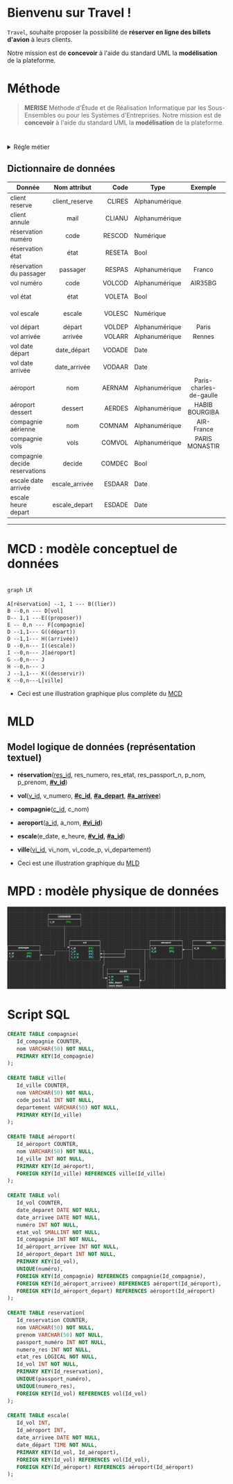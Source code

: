 <!-- - [Bienvenu sur Travel !] -->


# Bienvenu sur Travel !

`Travel`, souhaite proposer la possibilité de **réserver en ligne des billets d'avion** à leurs clients.

Notre mission est de **concevoir** à l'aide du standard UML la **modélisation** de la plateforme.
# Méthode
> **MERISE** Méthode d'Étude et de Réalisation Informatique par les Sous-Ensembles ou pour les Systèmes d'Entreprises.
> Notre mission est de **concevoir** à l'aide du standard UML la **modélisation** de la plateforme.
#

<details>
<summary>Régle métier</summary>
<br>

- Le client :
	- peut réserver un vol ou plusieurs vols
	- peut réserver pour d'autres passagers
	- peut annuler une ou plusieurs réservations


- Une Réservation :
	- peut être annulée ou confirmée
	- Une réservation concerne un seul vol et un seul passager.

- Un vol :
	- peut être ouvert ou fermé à la réservation
	- peut être annulé par la compagnie
	- peut avoir un ou plusieurs escale
	- a un aéroport de départ 
	- a un aéroport d’arrivée.
	- a un jour et une heure de départ
	- a un jour et une heure d’arrivée.

- Un aéroport :
	- dessert une ou plusieurs villes.

- Une compagnie : 
	- proposent différents vols.
	- ouvre les réservations.
	- ferme les réservations.

- Une escale : 
	- a une heure d'arrivée.
	- a une heure de départ.

</details>

## Dictionnaire de données
| Donnée                        |  Nom attribut  |   Code | Type           |         Exemple         |      Remarque      |
| ----------------------------- | :------------: | -----: | -------------- | :---------------------: | :----------------: |
| client reserve                | client_reserve | CLIRES | Alphanumérique |                         |                    |
| client annule                 |      mail      | CLIANU | Alphanumérique |                         |                    |
| réservation   numéro          |      code      | RESCOD | Numérique      |                         |                    |
| réservation  état             |      état      | RESETA | Bool           |                         |  fermé vs ouvert   |
| réservation  du passager      |    passager    | RESPAS | Alphanumérique |         Franco          |                    |
| vol numéro                    |      code      | VOLCOD | Alphanumérique |         AIR35BG         |                    |
| vol état                      |      état      | VOLETA | Bool           |                         | annulé vs maintenu |
| vol escale                    |     escale     | VOLESC | Numérique      |                         |   nombre escale    |
| vol départ                    |     départ     | VOLDEP | Alphanumérique |          Paris          |                    |
| vol arrivée                   |    arrivée     | VOLARR | Alphanumérique |         Rennes          |                    |
| vol date départ               |  date_départ   | VODADE | Date           |                         |                    |
| vol date arrivée              |  date_arrivée  | VODAAR | Date           |                         |                    |
| aéroport                      |      nom       | AERNAM | Alphanumérique | Paris-charles-de-gaulle |                    |
| aéroport dessert              |    dessert     | AERDES | Alphanumérique |     HABIB BOURGIBA      |                    |
| compagnie aérienne            |      nom       | COMNAM | Alphanumérique |       AIR-France        |                    |
| compagnie          vols       |      vols      | COMVOL | Alphanumérique |     PARIS  MONASTIR     |                    |
| compagnie decide reservations |     decide     | COMDEC | Bool           |                         |                    |
| escale date arrivée           | escale_arrivée | ESDAAR | Date           |                         |                    |
| escale heure depart           | escale_depart  | ESDADE | Date           |                         |                    |
****

# MCD : modèle conceptuel de données

```mermaid

graph LR

A[réservation] --1, 1 --- B((lier))
B --0,n --- D[vol]
D-- 1,1 ---E((proposer))
E -- 0,n --- F[compagnie]
D --1,1--- G((départ))
D --1,1--- H((arrivée))
D --0,n--- I((escale))
I --0,n--- J[aéroport]
G --0,n--- J
H --0,n--- J
J --1,1--- K((desservir))
K --0,n---L[ville]
```

- Ceci est une illustration graphique plus compléte du [MCD](mcd.png)

# MLD
## Model logique de données (représentation textuel)

- **réservation**(<ins>res_id</ins>, res_numero, res_etat, res_passport_n, p_nom, p_prenom, **<ins>#v_id</ins>**)<br>
- **vol**(<ins>v_id</ins>, v_numero, **<ins>#c_id</ins>**, **<ins>#a_depart</ins>**, **<ins>#a_arrivee</ins>**)<br>
- **compagnie**(<ins>c_id</ins>, c_nom)<br>
- **aeroport**(<ins>a_id</ins>, a_nom, **<ins>#vi_id</ins>**)<br>
- **escale**(e_date, e_heure, **<ins>#v_id</ins>**, **<ins>#a_id</ins>**)<br>
- **ville**(<ins>vi_id</ins>, vi_nom, vi_code_p, vi_departement)<br>

- Ceci est une illustration graphique du [MLD](mld.png)

# MPD : modèle physique de données
![alt modele physique de données](m_pd.png)


# Script SQL
~~~~sql
CREATE TABLE compagnie(
   Id_compagnie COUNTER,
   nom VARCHAR(50) NOT NULL,
   PRIMARY KEY(Id_compagnie)
);

CREATE TABLE ville(
   Id_ville COUNTER,
   nom VARCHAR(50) NOT NULL,
   code_postal INT NOT NULL,
   departement VARCHAR(50) NOT NULL,
   PRIMARY KEY(Id_ville)
);

CREATE TABLE aéroport(
   Id_aéroport COUNTER,
   nom VARCHAR(50) NOT NULL,
   Id_ville INT NOT NULL,
   PRIMARY KEY(Id_aéroport),
   FOREIGN KEY(Id_ville) REFERENCES ville(Id_ville)
);

CREATE TABLE vol(
   Id_vol COUNTER,
   date_deparet DATE NOT NULL,
   date_arrivee DATE NOT NULL,
   numéro INT NOT NULL,
   etat_vol SMALLINT NOT NULL,
   Id_compagnie INT NOT NULL,
   Id_aéroport_arrivee INT NOT NULL,
   Id_aéroport_depart INT NOT NULL,
   PRIMARY KEY(Id_vol),
   UNIQUE(numéro),
   FOREIGN KEY(Id_compagnie) REFERENCES compagnie(Id_compagnie),
   FOREIGN KEY(Id_aéroport_arrivee) REFERENCES aéroport(Id_aéroport),
   FOREIGN KEY(Id_aéroport_depart) REFERENCES aéroport(Id_aéroport)
);

CREATE TABLE reservation(
   Id_reservation COUNTER,
   nom VARCHAR(50) NOT NULL,
   prenom VARCHAR(50) NOT NULL,
   passport_numéro INT NOT NULL,
   numero_res INT NOT NULL,
   etat_res LOGICAL NOT NULL,
   Id_vol INT NOT NULL,
   PRIMARY KEY(Id_reservation),
   UNIQUE(passport_numéro),
   UNIQUE(numero_res),
   FOREIGN KEY(Id_vol) REFERENCES vol(Id_vol)
);

CREATE TABLE escale(
   Id_vol INT,
   Id_aéroport INT,
   date_arrivee DATE NOT NULL,
   date_départ TIME NOT NULL,
   PRIMARY KEY(Id_vol, Id_aéroport),
   FOREIGN KEY(Id_vol) REFERENCES vol(Id_vol),
   FOREIGN KEY(Id_aéroport) REFERENCES aéroport(Id_aéroport)
);

~~~~

